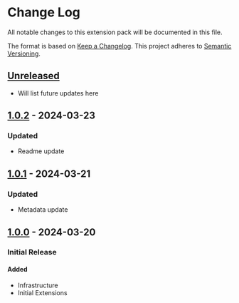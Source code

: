 # Change Log

All notable changes to this extension pack will be documented in this file.

The format is based on [Keep a Changelog].
This project adheres to [Semantic Versioning].

## [Unreleased]

- Will list future updates here

## [1.0.2] - 2024-03-23

### Updated

- Readme update

## [1.0.1] - 2024-03-21

### Updated

- Metadata update

## [1.0.0] - 2024-03-20

### Initial Release

#### Added

- Infrastructure
- Initial Extensions

<!-- Links -->
[keep a changelog]: http://keepachangelog.com/
[semantic versioning]: https://semver.org/spec/v2.0.0.html

<!-- Version -->
[unreleased]: https://github.com/ggoodwin/angular-hotpack/compare/v.1.0.2...develop
[1.0.2]: https://github.com/ggoodwin/angular-hotpack/compare/v1.0.1...v.1.0.2
[1.0.1]: https://github.com/ggoodwin/angular-hotpack/compare/v1.0.0...v.1.0.1
[1.0.0]: https://github.com/ggoodwin/angular-hotpack/tree/v1.0.0
